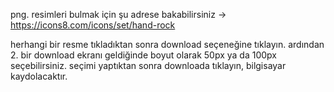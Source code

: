 png. resimleri bulmak için şu adrese bakabilirsiniz -> https://icons8.com/icons/set/hand-rock

herhangi bir resme tıkladıktan sonra download seçeneğine tıklayın.
ardından 2. bir download ekranı geldiğinde boyut olarak 50px ya da 100px seçebilirsiniz.
seçimi yaptıktan sonra downloada tıklayın, bilgisayar kaydolacaktır.
